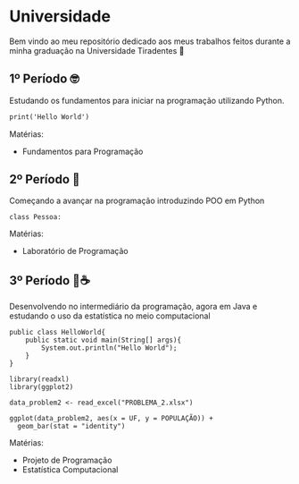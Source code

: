 # Universidade
 
Bem vindo ao meu repositório dedicado aos meus trabalhos feitos durante a minha graduação na Universidade Tiradentes 👋  


## 1º Período 🤓
Estudando os fundamentos para iniciar na programação utilizando Python.

```md
print('Hello World')
```

Matérias:
* Fundamentos para Programação

## 2º Período 🐍
Começando a avançar na programação introduzindo POO em Python

```
class Pessoa:
```

Matérias:
* Laboratório de Programação

## 3º Período 🧐☕
Desenvolvendo no intermediário da programação, agora em Java e estudando o uso da estatística no meio computacional

```
public class HelloWorld{
    public static void main(String[] args){
        System.out.println("Hello World");
    }
}
```

```
library(readxl)
library(ggplot2)

data_problem2 <- read_excel("PROBLEMA_2.xlsx")

ggplot(data_problem2, aes(x = UF, y = POPULAÇÃO)) +
  geom_bar(stat = "identity")
```

Matérias:
* Projeto de Programação
* Estatística Computacional
